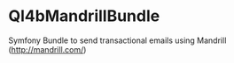 Ql4bMandrillBundle
==================

Symfony Bundle to send transactional emails using Mandrill (http://mandrill.com/)
